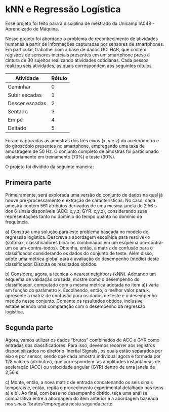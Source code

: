 # kNN e Regressão Logística

Esse projeto foi feito para a disciplina de mestrado da Unicamp IA048 - Aprendizado de Máquina.

Nesse projeto foi abordado o problema de reconhecimento de atividades humanas a partir de informações capturadas por sensores de smartphones. Em particular, trabalhei com a base de dados UCI HAR, 
que contém registros de sensores inerciais presentes em um smartphone preso à cintura de 30 sujeitos realizando atividades cotidianas. Cada pessoa realizou seis atividades, as quais correspondem aos seguintes rótulos

| Atividade  | Rótulo |
| ------------- | ------------- |
| Caminhar  | 0  |
| Subir escadas  | 1  |
| Descer escadas | 2 |
| Sentado | 3 |
| Em pé | 4 |
| Deitado | 5 |

Foram capturadas as amostras dos três eixos (x, y e z) do acelerômetro e do giroscópio presentes no smartphone, empregando uma taxa de amostragem de 50 Hz. O conjunto completo de amostras foi particionado aleatoriamente em treinamento (70%) e teste (30%).

O projeto foi dividido da seguinte maneira:

## Primeira parte
Primeiramente, será explorada uma versão do conjunto de dados na qual já houve pré-processamento e extração
de características. No caso, cada amostra contém 561 atributos derivados de uma mesma janela de 2,56 s dos 6
sinais disponíveis (ACC: x,y,z; GYR: x,y,z), considerando suas representações tanto no domínio do tempo quanto
no domínio da frequência.

a) Construa uma solução para este problema baseada no modelo de regressão logística. Descreva a abordagem
escolhida para resolvê-lo (softmax, classificadores binários combinados em um esquema um-contra-um ou
um-contra-todos). Obtenha, então, a matriz de confusão para o classificador considerando os dados do
conjunto de teste. Além disso, adote uma métrica global para a avaliação do desempenho (médio) deste
classificador. Discuta os resultados obtidos.

b) Considere, agora, a técnica k-nearest neighbors (kNN). Adotando um esquema de validação cruzada, mostre
como o desempenho do classificador, computado com a mesma métrica adotada no item a)) varia em função
do parâmetro k. Escolhendo, então, o melhor valor para k, apresente a matriz de confusão para os dados de
teste e o desempenho medido nesse conjunto. Comente os resultados obtidos, inclusive estabelecendo uma
comparação com o desempenho da regressão logística.

## Segunda parte
Agora, vamos utilizar os dados “brutos” combinados de ACC e GYR como entradas dos classificadores. Para
isso, devemos recorrer aos registros disponibilizados no diretório ’Inertial Signals’, os quais estão separados por eixo
e por sensor, sendo que cada amostra individual agora  ́e formada por 128 valores (atributos), que correspondem `as
amplitudes instantâneas de aceleração (ACC) ou velocidade angular (GYR) dentro de uma janela de 2,56 s.

c) Monte, então, a nova matriz de entrada concatenando os seis sinais temporais e, então, repita o procedimento
experimental detalhado nos itens a) e b). Ao final, com base no desempenho obtido, teça uma análise
comparativa entre a abordagem do item anterior e a abordagem baseada nos sinais ”brutos”empregada nesta
segunda parte.
